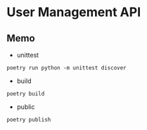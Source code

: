 # User Management API

## Memo

* unittest

```
poetry run python -m unittest discover
```

* build

```
poetry build
```

* public

```
poetry publish
```
